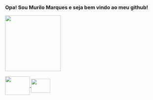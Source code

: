 ### Opa! Sou Murilo Marques e seja bem vindo ao meu github!

<div align = "rigth">
  <a href="https://github.com/mmsm189">
  <img height = "180em" src = "https://github-readme-stats.vercel.app/api?username=mmsm189&show_icons=true&theme=dark&include_all_commits=true&count_private=true&border_radius=12&locale=pt-br" />

  <div style = "display: inline_block"> <br>
  <img align = "center" height = "60" width = "80" src = "https://cdn.jsdelivr.net/gh/devicons/devicon/icons/java/java-original-wordmark.svg"/>
     <img align = "center" height = "45" width = "62" src = "https://cdn.jsdelivr.net/gh/devicons/devicon/icons/spring/spring-original.svg"/>
</div>
  
   
